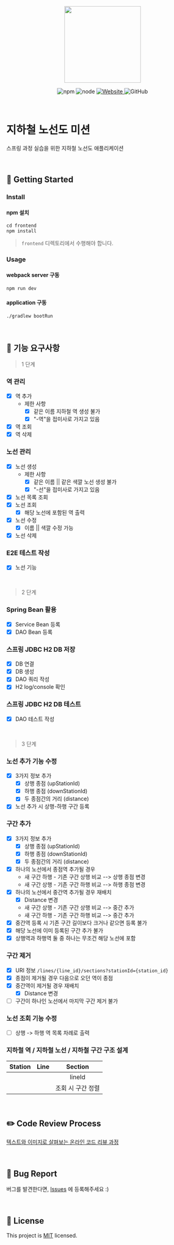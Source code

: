 <p align="center">
    <img width="200px;" src="https://raw.githubusercontent.com/woowacourse/atdd-subway-admin-frontend/master/images/main_logo.png"/>
</p>
<p align="center">
  <img alt="npm" src="https://img.shields.io/badge/npm-%3E%3D%205.5.0-blue">
  <img alt="node" src="https://img.shields.io/badge/node-%3E%3D%209.3.0-blue">
  <a href="https://techcourse.woowahan.com/c/Dr6fhku7" alt="woowacuorse subway">
    <img alt="Website" src="https://img.shields.io/website?url=https%3A%2F%2Fedu.nextstep.camp%2Fc%2FR89PYi5H">
  </a>
  <img alt="GitHub" src="https://img.shields.io/github/license/woowacourse/atdd-subway-map">
</p>

<br>

# 지하철 노선도 미션
스프링 과정 실습을 위한 지하철 노선도 애플리케이션

<br>

## 🚀 Getting Started

### Install
#### npm 설치
```
cd frontend
npm install
```
> `frontend` 디렉토리에서 수행해야 합니다.

### Usage
#### webpack server 구동
```
npm run dev
```
#### application 구동
```
./gradlew bootRun
```
<br>

## 🚟 기능 요구사항 

> 1 단계 

### 역 관리
- [x] 역 추가
  - 제한 사항
    - [x] 같은 이름 지하철 역 생성 불가
    - [x] "-역"을 접미사로 가지고 있음
- [x] 역 조회
- [x] 역 삭제

### 노선 관리 
- [x] 노선 생성
  - 제한 사항
    - [x] 같은 이름 || 같은 색깔 노선 생성 불가
    - [x] "-선"을 접미사로 가지고 있음
- [x] 노선 목록 조회 
- [x] 노선 조회  
  - [x] 해당 노선에 포함된 역 출력 
- [x] 노선 수정
  - [x] 이름 || 색깔 수정 가능
- [x] 노선 삭제 

### E2E 테스트 작성
- [x] 노선 기능
<br>

> 2 단계

### Spring Bean 활용
- [x] Service Bean 등록
- [x] DAO Bean 등록 

### 스프링 JDBC H2 DB 저장
- [x] DB 연결
- [x] DB 생성
- [x] DAO 쿼리 작성 
- [x] H2 log/console 확인 

### 스프링 JDBC H2 DB 테스트
- [x] DAO 테스트 작성
<br>
  
> 3 단계

### 노선 추가 기능 수정 
- [x] 3가지 정보 추가
  - [x] 상행 종점 (upStationId)
  - [x] 하행 종점 (downStationId)
  - [x] 두 종점간의 거리 (distance)
- [x] 노선 추가 시 상행-하행 구간 등록 
  
### 구간 추가
- [x] 3가지 정보 추가
  - [x] 상행 종점 (upStationId)
  - [x] 하행 종점 (downStationId)
  - [x] 두 종점간의 거리 (distance)
- [x] 하나의 노선에서 종점역 추가될 경우
  - 새 구간 하행 - 기존 구간 상행 비교 --> 상행 종점 변경
  - 새 구간 상행 - 기존 구간 하행 비교 --> 하행 종점 변경
- [x] 하나의 노선에서 중간역 추가될 경우 재배치
  - [x] Distance 변경
  - 새 구간 상행 - 기존 구간 상행 비교 --> 중간 추가
  - 새 구간 하행 - 기존 구간 하행 비교 --> 중간 추가
- [x] 중간역 등록 시 기존 구간 길이보다 크거나 같으면 등록 불가 
- [x] 해당 노선에 이미 등록된 구간 추가 불가
- [x] 상행역과 하행역 둘 중 하나는 무조건 해당 노선에 포함

### 구간 제거 
- [x] URI 정보 `/lines/{line_id}/sections?stationId={station_id}`
- [x] 종점이 제거될 경우 다음으로 오던 역이 종점
- [x] 중간역이 제거될 경우 재배치
  - [x] Distance 변경
- [ ] 구간이 하나인 노선에서 마지막 구간 제거 불가

### 노선 조회 기능 수정
- [ ] 상행 -> 하행 역 목록 차례로 출력

### 지하철 역 / 지하철 노선 / 지하철 구간 구조 설계
|Station |Line |Section |
|:------:|:---:|:------:|
|        |     |lineId  |
|        |     |조회 시 구간 정렬|

<br>

## ✏️ Code Review Process
[텍스트와 이미지로 살펴보는 온라인 코드 리뷰 과정](https://github.com/next-step/nextstep-docs/tree/master/codereview)

<br>

## 🐞 Bug Report

버그를 발견한다면, [Issues](https://github.com/woowacourse/atdd-subway-map/issues) 에 등록해주세요 :)

<br>

## 📝 License

This project is [MIT](https://github.com/woowacourse/atdd-subway-map/blob/master/LICENSE) licensed.
